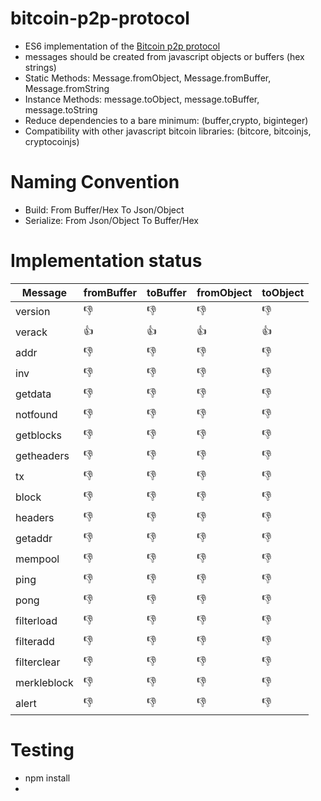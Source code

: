 # bitcoin-p2p-protocol

 - ES6 implementation of the [Bitcoin p2p protocol](https://en.bitcoin.it/wiki/Protocol_documentation)
 - messages should be created from javascript objects or buffers (hex strings) 
 - Static Methods: Message.fromObject, Message.fromBuffer, Message.fromString
 - Instance Methods: message.toObject, message.toBuffer, message.toString
 - Reduce dependencies to a bare minimum: (buffer,crypto, biginteger)
 - Compatibility with other javascript bitcoin libraries: (bitcore, bitcoinjs, cryptocoinjs)

# Naming Convention

 - Build: From Buffer/Hex To Json/Object
 - Serialize: From Json/Object To Buffer/Hex

# Implementation status

|Message|fromBuffer|toBuffer|fromObject|toObject|
|---|---|---|---|---|
|version|:-1:|:-1:|:-1:|:-1:|
|verack|:+1:|:+1:|:+1:|:+1:|
|addr|:-1:|:-1:|:-1:|:-1:|
|inv|:-1:|:-1:|:-1:|:-1:|
|getdata|:-1:|:-1:|:-1:|:-1:|
|notfound|:-1:|:-1:|:-1:|:-1:|
|getblocks|:-1:|:-1:|:-1:|:-1:|
|getheaders|:-1:|:-1:|:-1:|:-1:|
|tx|:-1:|:-1:|:-1:|:-1:|
|block|:-1:|:-1:|:-1:|:-1:|
|headers|:-1:|:-1:|:-1:|:-1:|
|getaddr|:-1:|:-1:|:-1:|:-1:|
|mempool|:-1:|:-1:|:-1:|:-1:|
|ping|:-1:|:-1:|:-1:|:-1:|
|pong|:-1:|:-1:|:-1:|:-1:|
|filterload|:-1:|:-1:|:-1:|:-1:|
|filteradd|:-1:|:-1:|:-1:|:-1:|
|filterclear|:-1:|:-1:|:-1:|:-1:|
|merkleblock|:-1:|:-1:|:-1:|:-1:|
|alert|:-1:|:-1:|:-1:|:-1:|

# Testing

 - npm install
 - 